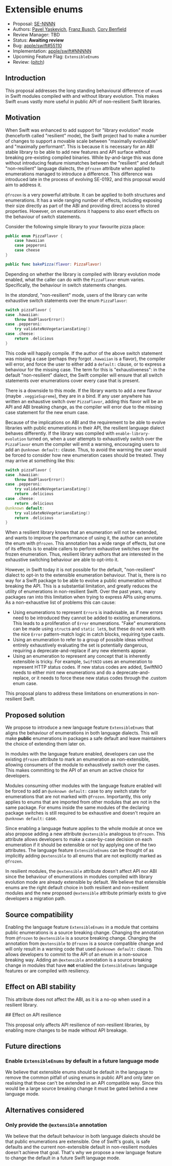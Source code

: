 # Extensible enums

* Proposal: [SE-NNNN](NNNN-extensible-enums.md)
* Authors: [Pavel Yaskevich](https://github.com/xedin), [Franz Busch](https://github.com/FranzBusch), [Cory Benfield](https://github.com/lukasa)
* Review Manager: TBD
* Status: **Awaiting review**
* Bug: [apple/swift#55110](https://github.com/swiftlang/swift/issues/55110)
* Implementation: [apple/swift#NNNNN](https://github.com/apple/swift/pull/NNNNN)
* Upcoming Feature Flag: `ExtensibleEnums`
* Review: ([pitch](https://forums.swift.org/...))

## Introduction

This proposal addresses the long standing behavioural difference of `enum`s in
Swift modules compiled with and without library evolution. This makes Swift
`enum`s vastly more useful in public API of non-resilient Swift libraries.

## Motivation

When Swift was enhanced to add support for "library evolution" mode (henceforth
called "resilient" mode), the Swift project had to make a number of changes to
support a movable scale between "maximally evolveable" and "maximally
performant". This is because it is necessary for an ABI stable library to be
able to add new features and API surface without breaking pre-existing compiled
binaries. While by-and-large this was done without introducing feature
mismatches between the "resilient" and default "non-resilient" language
dialects, the `@frozen` attribute when applied to enumerations managed to
introduce a difference. This difference was introduced late in the process of
evolving SE-0192, and this proposal would aim to address it.

`@frozen` is a very powerful attribute. It can be applied to both structures and
enumerations. It has a wide ranging number of effects, including exposing their
size directly as part of the ABI and providing direct access to stored
properties. However, on enumerations it happens to also exert effects on the
behaviour of switch statements.

Consider the following simple library to your favourite pizza place:

```swift
public enum PizzaFlavor {
    case hawaiian
    case pepperoni
    case cheese
}

public func bakePizza(flavor: PizzaFlavor)
```

Depending on whether the library is compiled with library evolution mode
enabled, what the caller can do with the `PizzaFlavor` enum varies. Specifically,
the behaviour in switch statements changes.

In the _standard_, "non-resilient" mode, users of the library can write
exhaustive switch statements over the enum `PizzaFlavor`:

```swift
switch pizzaFlavor {
case .hawaiian:
    throw BadFlavorError()
case .pepperoni:
    try validateNoVegetariansEating()
case .cheese:
    return .delicious
}
```

This code will happily compile. If the author of the above switch statement was
missing a case (perhaps they forgot `.hawaiian` is a flavor), the compiler will
error, and force the user to either add a `default:` clause, or to express a
behaviour for the missing case. The term for this is "exhaustiveness": in the
default "non-resilient" dialect, the Swift compiler will ensure that all switch
statements over enumerations cover every case that is present.

There is a downside to this mode. If the library wants to add a new flavour
(maybe `.veggieSupreme`), they are in a bind. If any user anywhere has written
an exhaustive switch over `PizzaFlavor`, adding this flavor will be an API and
ABI breaking change, as the compiler will error due to the missing case
statement for the new enum case.

Because of the implications on ABI and the requirement to be able to evolve
libraries with public enumerations in their API, the resilient language dialect
behaves differently. If the library was compiled with `enable-library-evolution`
turned on, when a user attempts to exhaustively switch over the `PizzaFlavor`
enum the compiler will emit a warning, encouraging users to add an `@unknown
default:` clause. Thus, to avoid the warning the user would be forced to
consider how new enumeration cases should be treated. They may arrive at
something like this:

```swift
switch pizzaFlavor {
case .hawaiian:
    throw BadFlavorError()
case .pepperoni:
    try validateNoVegetariansEating()
    return .delicious
case .cheese:
    return .delicious
@unknown default:
    try validateNoVegetariansEating()
    return .delicious
}
```

When a resilient library knows that an enumeration will not be extended, and
wants to improve the performance of using it, the author can annotate the enum
with `@frozen`. This annotation has a wide range of effects, but one of its
effects is to enable callers to perform exhaustive switches over the frozen
enumeration. Thus, resilient library authors that are interested in the
exhaustive switching behaviour are able to opt-into it.

However, in Swift today it is not possible for the default, "non-resilient"
dialect to opt-in to the extensible enumeration behaviour. That is, there is no
way for a Swift package to be able to evolve a public enumeration without
breaking the API. This is a substantial limitation, and greatly reduces the
utility of enumerations in non-resilient Swift. Over the past years, many
packages ran into this limitation when trying to express APIs using enums. As a
non-exhaustive list of problems this can cause:

- Using enumerations to represent `Error`s is inadvisable, as if new errors need
  to be introduced they cannot be added to existing enumerations. This leads to
  a proliferation of `Error` enumerations. "Fake" enumerations can be made using
  `struct`s and `static let`s, but these do not work with the nice `Error`
  pattern-match logic in catch blocks, requiring type casts.
- Using an enumeration to refer to a group of possible ideas without entirely
  exhaustively evaluating the set is potentially dangerous, requiring a
  deprecate-and-replace if any new elements appear.
- Using an enumeration to represent any concept that is inherently extensible is
  tricky. For example, `SwiftNIO` uses an enumeration to represent HTTP status
  codes. If new status codes are added, SwiftNIO needs to either mint new
  enumerations and do a deprecate-and-replace, or it needs to force these new
  status codes through the .custom enum case.

This proposal plans to address these limitations on enumerations in
non-resilient Swift.

## Proposed solution

We propose to introduce a new language feature `ExtensibleEnums` that aligns the
behaviour of enumerations in both language dialects. This will make **public**
enumerations in packages a safe default and leave maintainers the choice of
extending them later on.

In modules with the language feature enabled, developers can use the existing
`@frozen` attribute to mark an enumeration as non-extensible, allowing consumers
of the module to exhaustively switch over the cases. This makes committing to the
API of an enum an active choice for developers.

Modules consuming other modules with the language feature enabled will be forced
to add an `@unknown default:` case to any switch state for enumerations that are
not marked with `@frozen`. Importantly, this only applies to enums that are
imported from other modules that are not in the same package. For enums inside
the same modules of the declaring package switches is still required to be
exhaustive and doesn't require an `@unknown default:` case.

Since enabling a language feature applies to the whole module at once we also
propose adding a new attribute `@extensible` analogous to `@frozen`. This
attribute allows developers to make a case-by-case decision on each enumeration
if it should be extensible or not by applying one of the two attributes. The
language feature `ExtensibleEnums` can be thought of as implicitly adding
`@extensible` to all enums that are not explicitly marked as `@frozen`.

In resilient modules, the `@extensible` attribute doesn't affect API nor ABI
since the behaviour of enumerations in modules compiled with library evolution
mode are already extensible by default. We believe that extensible enums are the
right default choice in both resilient and non-resilient modules and the new
proposed `@extensible` attribute primiarly exists to give developers a migration
path.

## Source compatibility

Enabling the language feature `ExtensibleEnums` in a module that contains public
enumerations is a source breaking change.
Changing the annotation from `@frozen` to `@extensible` is a source breaking
change. 
Changing the annotation from `@extensible` to `@frozen` is a source compatible
change and will only result in a warning code that used `@unknown default:`
clause. This allows developers to commit to the API of an enum in a non-source
breaking way.
Adding an `@extensible` annotation is a source breaking change in modules that
have **not** enabled the `ExtensibleEnums` language features or are compiled
with resiliency.

## Effect on ABI stability

This attribute does not affect the ABI, as it is a no-op when used in a resilient library.

## Effect on API resilience

This proposal only affects API resilience of non-resilient libraries, by enabling more changes to be made without API breakage.

## Future directions

### Enable `ExtensibleEnums` by default in a future language mode

We believe that extensible enums should be default in the language to remove the
common pitfall of using enums in public API and only later on realising that
those can't be extended in an API compatible way. Since this would be a large
source breaking change it must be gated behind a new language mode.

## Alternatives considered

### Only provide the `@extensible` annotation

We believe that the default behaviour in both language dialects should be that
public enumerations are extensible. One of Swift's goals, is safe defaults and
the current non-extensible default in non-resilient modules doesn't achieve that
goal. That's why we propose a new language feature to change the default in a
future Swift language mode.
